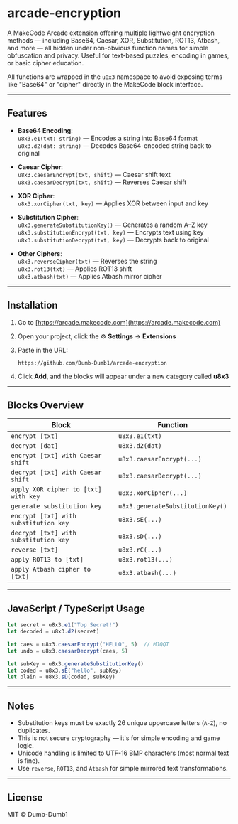 # arcade-encryption

A MakeCode Arcade extension offering multiple lightweight encryption methods — including Base64, Caesar, XOR, Substitution, ROT13, Atbash, and more — all hidden under non-obvious function names for simple obfuscation and privacy. Useful for text-based puzzles, encoding in games, or basic cipher education.

All functions are wrapped in the `u8x3` namespace to avoid exposing terms like "Base64" or "cipher" directly in the MakeCode block interface.

---

## Features

* **Base64 Encoding**:  
  `u8x3.e1(txt: string)` — Encodes a string into Base64 format  
  `u8x3.d2(dat: string)` — Decodes Base64-encoded string back to original

* **Caesar Cipher**:  
  `u8x3.caesarEncrypt(txt, shift)` — Caesar shift text  
  `u8x3.caesarDecrypt(txt, shift)` — Reverses Caesar shift

* **XOR Cipher**:  
  `u8x3.xorCipher(txt, key)` — Applies XOR between input and key

* **Substitution Cipher**:  
  `u8x3.generateSubstitutionKey()` — Generates a random A–Z key  
  `u8x3.substitutionEncrypt(txt, key)` — Encrypts text using key  
  `u8x3.substitutionDecrypt(txt, key)` — Decrypts back to original

* **Other Ciphers**:  
  `u8x3.reverseCipher(txt)` — Reverses the string  
  `u8x3.rot13(txt)` — Applies ROT13 shift  
  `u8x3.atbash(txt)` — Applies Atbash mirror cipher

---

## Installation

1. Go to [https://arcade.makecode.com](https://arcade.makecode.com)

2. Open your project, click the ⚙️ **Settings** → **Extensions**

3. Paste in the URL:

   ```text
   https://github.com/Dumb-Dumb1/arcade-encryption
   ```

4. Click **Add**, and the blocks will appear under a new category called **u8x3**

---

## Blocks Overview

| Block                                | Function                   |
|-------------------------------------|----------------------------|
| `encrypt [txt]`                     | `u8x3.e1(txt)`             |
| `decrypt [dat]`                     | `u8x3.d2(dat)`             |
| `encrypt [txt] with Caesar shift`   | `u8x3.caesarEncrypt(...)`  |
| `decrypt [txt] with Caesar shift`   | `u8x3.caesarDecrypt(...)`  |
| `apply XOR cipher to [txt] with key`| `u8x3.xorCipher(...)`      |
| `generate substitution key`         | `u8x3.generateSubstitutionKey()` |
| `encrypt [txt] with substitution key`| `u8x3.sE(...)` |
| `decrypt [txt] with substitution key`| `u8x3.sD(...)` |
| `reverse [txt]`                     | `u8x3.rC(...)`  |
| `apply ROT13 to [txt]`              | `u8x3.rot13(...)`          |
| `apply Atbash cipher to [txt]`      | `u8x3.atbash(...)`         |

---

## JavaScript / TypeScript Usage

```ts
let secret = u8x3.e1("Top Secret!")
let decoded = u8x3.d2(secret)

let caes = u8x3.caesarEncrypt("HELLO", 5)  // MJQQT
let undo = u8x3.caesarDecrypt(caes, 5)

let subKey = u8x3.generateSubstitutionKey()
let coded = u8x3.sE("hello", subKey)
let plain = u8x3.sD(coded, subKey)
```

---

## Notes

- Substitution keys must be exactly 26 unique uppercase letters (`A-Z`), no duplicates.
- This is not secure cryptography — it's for simple encoding and game logic.
- Unicode handling is limited to UTF-16 BMP characters (most normal text is fine).
- Use `reverse`, `ROT13`, and `Atbash` for simple mirrored text transformations.

---

## License

MIT © Dumb-Dumb1
